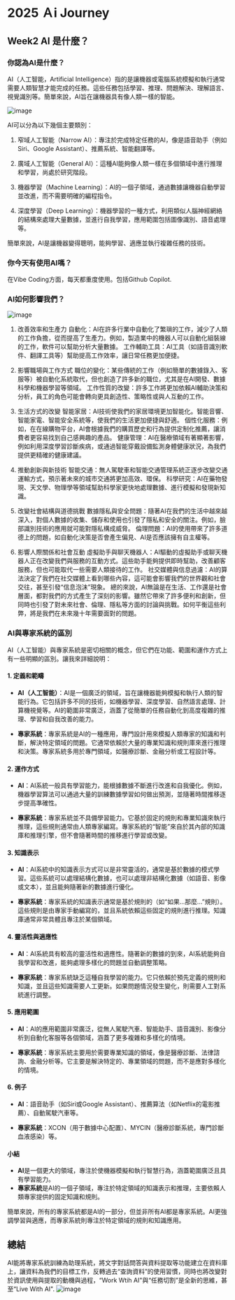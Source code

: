 # 2025 Ａi Journey

## Week2 AI 是什麼？

### 你認為AI是什麼？
AI（人工智能，Artificial Intelligence）指的是讓機器或電腦系統模擬和執行通常需要人類智慧才能完成的任務。這些任務包括學習、推理、問題解決、理解語言、視覺識別等。簡單來說，AI旨在讓機器具有像人類一樣的智能。

![image](https://github.com/user-attachments/assets/7c7503ee-0b41-4dd9-87ed-5827325686e5)


AI可以分為以下幾個主要類別：

1. 窄域人工智能（Narrow AI）：專注於完成特定任務的AI，像是語音助手（例如Siri、Google Assistant）、推薦系統、智能翻譯等。

2. 廣域人工智能（General AI）：這種AI能夠像人類一樣在多個領域中進行推理和學習，尚處於研究階段。

3. 機器學習（Machine Learning）：AI的一個子領域，通過數據讓機器自動學習並改進，而不需要明確的編程指令。

4. 深度學習（Deep Learning）：機器學習的一種方式，利用類似人腦神經網絡的結構來處理大量數據，並進行自我學習，應用範圍包括圖像識別、語音處理等。

簡單來說，AI是讓機器變得聰明，能夠學習、適應並執行複雜任務的技術。


### 你今天有使用AI嗎？
在Vibe Coding方面，每天都重度使用。包括Github Copilot.


### AI如何影響我們？

![image](https://github.com/user-attachments/assets/b8967f80-c533-45fd-92f3-334e466681ba)


1. 改善效率和生產力
自動化：AI在許多行業中自動化了繁瑣的工作，減少了人類的工作負擔，從而提高了生產力。例如，製造業中的機器人可以自動化組裝線的工作，軟件可以幫助分析大量數據。
工作輔助工具：AI工具（如語音識別軟件、翻譯工具等）幫助提高工作效率，讓日常任務更加便捷。

2. 影響職場與工作方式
職位的變化：某些傳統的工作（例如簡單的數據錄入、客服等）被自動化系統取代，但也創造了許多新的職位，尤其是在AI開發、數據科學和機器學習等領域。
工作性質的改變：許多工作將更加依賴AI輔助決策和分析，員工的角色可能會轉向更具創造性、策略性或與人互動的工作。

3. 生活方式的改變
智能家居：AI技術使我們的家居環境更加智能化。智能音響、智能家電、智能安全系統等，使我們的生活更加便捷與舒適。
個性化服務：例如，在在線購物平台，AI會根據我們的購買歷史和行為提供定制化推薦，讓消費者更容易找到自己感興趣的產品。
健康管理：AI在醫療領域有著顯著影響，例如利用深度學習診斷疾病，或通過智能穿戴設備監測身體健康狀況，為我們提供更精確的健康建議。

4. 推動創新與新技術
智能交通：無人駕駛車和智能交通管理系統正逐步改變交通運輸方式，預示著未來的城市交通將更加高效、環保。
科學研究：AI在藥物發現、天文學、物理學等領域幫助科學家更快地處理數據、進行模擬和發現新知識。

5. 改變社會結構與道德挑戰
數據隱私與安全問題：隨著AI在我們的生活中越來越深入，對個人數據的收集、儲存和使用也引發了隱私和安全的關注。例如，臉部識別技術的應用就可能對隱私構成威脅。
倫理問題：AI的使用帶來了許多道德上的問題，如自動化決策是否會產生偏見、AI是否應該擁有自主權等。

6. 影響人際關係和社會互動
虛擬助手與聊天機器人：AI驅動的虛擬助手或聊天機器人正在改變我們與服務的互動方式。這些助手能夠提供即時幫助，改善顧客服務，但也可能取代一些需要人類接待的工作。
社交媒體與信息過濾：AI的算法決定了我們在社交媒體上看到哪些內容，這可能會影響我們的世界觀和社會交往，甚至引發“信息泡沫”現象。
總的來說，AI無論是在生活、工作還是社會層面，都對我們的方式產生了深刻的影響。雖然它帶來了許多便利和創新，但同時也引發了對未來社會、倫理、隱私等方面的討論與挑戰。如何平衡這些利弊，將是我們在未來幾十年需要面對的問題。

### AI與專家系統的區別
AI（人工智能）與專家系統是密切相關的概念，但它們在功能、範圍和運作方式上有一些明顯的區別。讓我來詳細說明：

#### 1. **定義和範疇**
   - **AI（人工智能）**：AI是一個廣泛的領域，旨在讓機器能夠模擬和執行人類的智能行為。它包括許多不同的技術，如機器學習、深度學習、自然語言處理、計算機視覺等。AI的範圍非常廣泛，涵蓋了從簡單的任務自動化到高度複雜的推理、學習和自我改善的能力。
   
   - **專家系統**：專家系統是AI的一種應用，專門設計用來模擬人類專家的知識和判斷，解決特定領域的問題。它通常依賴於大量的專業知識和規則庫來進行推理和決策。專家系統多用於專門領域，如醫療診斷、金融分析或工程設計等。

#### 2. **運作方式**
   - **AI**：AI系統一般具有學習能力，能根據數據不斷進行改進和自我優化。例如，機器學習算法可以通過大量的訓練數據學習如何做出預測，並隨著時間推移逐步提高準確性。
   
   - **專家系統**：專家系統並不具備學習能力。它基於固定的規則和專業知識來執行推理，這些規則通常由人類專家編寫。專家系統的“智能”來自於其內部的知識庫和推理引擎，但不會隨著時間的推移進行學習或改變。

#### 3. **知識表示**
   - **AI**：AI系統中的知識表示方式可以是非常靈活的，通常是基於數據的模式學習。這些系統可以處理結構化數據，也可以處理非結構化數據（如語音、影像或文本），並且能夠隨著新的數據進行優化。
   
   - **專家系統**：專家系統的知識表示通常是基於規則的（如“如果...那麼...”規則）。這些規則是由專家手動編寫的，並且系統依賴這些固定的規則進行推理。知識庫通常非常具體且專注於某個領域。

#### 4. **靈活性與適應性**
   - **AI**：AI系統具有較高的靈活性和適應性。隨著新的數據的到來，AI系統能夠自我學習和改進，能夠處理多樣化的問題並自動調整策略。
   
   - **專家系統**：專家系統缺乏這種自我學習的能力。它只依賴於預先定義的規則和知識，並且這些知識需要人工更新。如果問題情況發生變化，則需要人工對系統進行調整。

#### 5. **應用範圍**
   - **AI**：AI的應用範圍非常廣泛，從無人駕駛汽車、智能助手、語音識別、影像分析到自動化客服等各個領域，涵蓋了更多複雜和多樣化的情境。
   
   - **專家系統**：專家系統主要用於需要專業知識的領域，像是醫療診斷、法律諮詢、金融分析等。它主要是解決特定的、專業領域的問題，而不是應對多樣化的情境。

#### 6. **例子**
   - **AI**：語音助手（如Siri或Google Assistant）、推薦算法（如Netflix的電影推薦）、自動駕駛汽車等。
   
   - **專家系統**：XCON（用于數據中心配置）、MYCIN（醫療診斷系統，專門診斷血液感染）等。

#### 小結

- **AI**是一個更大的領域，專注於使機器模擬和執行智慧行為，涵蓋範圍廣泛且具有學習能力。
- **專家系統**是AI的一個子領域，專注於特定領域的知識表示和推理，主要依賴人類專家提供的固定知識和規則。

簡單來說，所有的專家系統都是AI的一部分，但並非所有AI都是專家系統。AI更強調學習與適應，而專家系統則專注於特定領域的規則和知識應用。


## 總結
AI能將專家系統訓練為助理系統，將文字對話問答與資料提取等功能建立在資料庫上，讓資料為我們的目標工作，反轉過去“查詢資料”的使用習慣，同時也將改變對於資訊使用與提取的動機與過程，“Work Wtih AI"與“任務切割”是全新的思維，甚至“Live With AI".
![image](https://github.com/user-attachments/assets/52333a21-fa38-4193-b45d-aa2e20189557)

